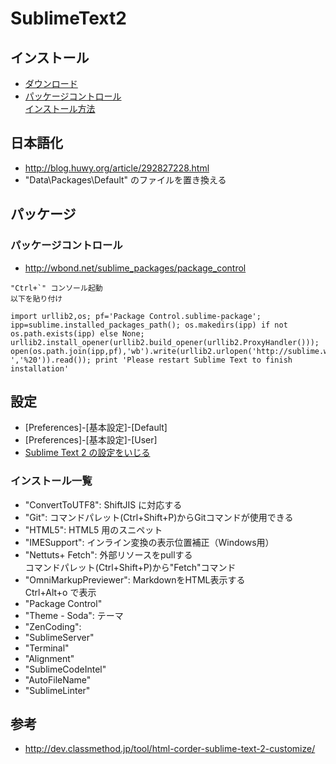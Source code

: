 # SublimeText2

## インストール

- [ダウンロード](http://www.sublimetext.com/)
- [パッケージコントロール](http://wbond.net/sublime_packages/package_control)  
[インストール方法](http://wbond.net/sublime_packages/package_control/installation)

## 日本語化

- http://blog.huwy.org/article/292827228.html
- "Data\Packages\Default" のファイルを置き換える

## パッケージ

### パッケージコントロール

- http://wbond.net/sublime_packages/package_control

```
"Ctrl+`" コンソール起動
以下を貼り付け

import urllib2,os; pf='Package Control.sublime-package'; ipp=sublime.installed_packages_path(); os.makedirs(ipp) if not os.path.exists(ipp) else None; urllib2.install_opener(urllib2.build_opener(urllib2.ProxyHandler())); open(os.path.join(ipp,pf),'wb').write(urllib2.urlopen('http://sublime.wbond.net/'+pf.replace(' ','%20')).read()); print 'Please restart Sublime Text to finish installation'
```


## 設定

- [Preferences]-[基本設定]-[Default]
- [Preferences]-[基本設定]-[User]
- [Sublime Text 2 の設定をいじる](http://blue-ham-cake1024.hatenablog.com/entry/2012/09/07/Sublime_Text_2_%E3%81%AE%E8%A8%AD%E5%AE%9A%E3%82%92%E3%81%84%E3%81%98%E3%82%8B)

### インストール一覧

- "ConvertToUTF8": ShiftJIS に対応する
- "Git": コマンドパレット(Ctrl+Shift+P)からGitコマンドが使用できる
- "HTML5": HTML5 用のスニペット
- "IMESupport": インライン変換の表示位置補正（Windows用）
- "Nettuts+ Fetch": 外部リソースをpullする  
コマンドパレット(Ctrl+Shift+P)から"Fetch"コマンド
- "OmniMarkupPreviewer": MarkdownをHTML表示する  
Ctrl+Alt+o で表示
- "Package Control"
- "Theme - Soda": テーマ
- "ZenCoding": 
- "SublimeServer"
- "Terminal"
- "Alignment"
- "SublimeCodeIntel"
- "AutoFileName"
- "SublimeLinter"

## 参考

- <http://dev.classmethod.jp/tool/html-corder-sublime-text-2-customize/>







